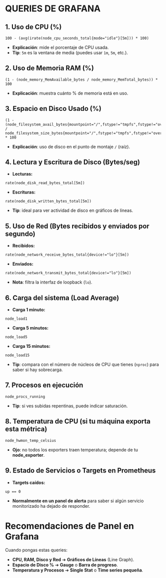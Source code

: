 #  QUERIES DE GRAFANA

## 1. **Uso de CPU (%)**

```promql
100 - (avg(irate(node_cpu_seconds_total{mode="idle"}[5m])) * 100)
```
- **Explicación**: mide el porcentaje de CPU usada.  
- **Tip**: `5m` es la ventana de media (puedes usar `1m`, `5m`, etc.).


## 2. **Uso de Memoria RAM (%)**

```promql
(1 - (node_memory_MemAvailable_bytes / node_memory_MemTotal_bytes)) * 100
```
- **Explicación**: muestra cuánto % de memoria está en uso.


## 3. **Espacio en Disco Usado (%)**

```promql
(1 - (node_filesystem_avail_bytes{mountpoint="/",fstype!="tmpfs",fstype!="overlay"} / node_filesystem_size_bytes{mountpoint="/",fstype!="tmpfs",fstype!="overlay"})) * 100
```
- **Explicación**: uso de disco en el punto de montaje `/` (raíz).


## 4. **Lectura y Escritura de Disco (Bytes/seg)**

- **Lecturas:**
```promql
rate(node_disk_read_bytes_total[5m])
```
- **Escrituras:**
```promql
rate(node_disk_written_bytes_total[5m])
```
- **Tip**: ideal para ver actividad de disco en gráficos de líneas.

## 5. **Uso de Red (Bytes recibidos y enviados por segundo)**

- **Recibidos:**
```promql
rate(node_network_receive_bytes_total{device!="lo"}[5m])
```
- **Enviados:**
```promql
rate(node_network_transmit_bytes_total{device!="lo"}[5m])
```
- **Nota**: filtra la interfaz de loopback (`lo`).


## 6. **Carga del sistema (Load Average)**

- **Carga 1 minuto:**
```promql
node_load1
```
- **Carga 5 minutos:**
```promql
node_load5
```
- **Carga 15 minutos:**
```promql
node_load15
```
- **Tip**: compara con el número de núcleos de CPU que tienes (`nproc`) para saber si hay sobrecarga.

## 7. **Procesos en ejecución**

```promql
node_procs_running
```
- **Tip**: si ves subidas repentinas, puede indicar saturación.

## 8. **Temperatura de CPU** (si tu máquina exporta esta métrica)

```promql
node_hwmon_temp_celsius
```
- **Ojo**: no todos los exporters traen temperatura; depende de tu **node_exporter**.

## 9. **Estado de Servicios o Targets en Prometheus**

- **Targets caídos:**
```promql
up == 0
```
- **Normalmente en un panel de alerta** para saber si algún servicio monitorizado ha dejado de responder.


# Recomendaciones de Panel en Grafana

Cuando pongas estas queries:
- **CPU, RAM, Disco y Red** ➔ **Gráficos de Líneas** (Line Graph).
- **Espacio de Disco %** ➔ **Gauge** o **Barra de progreso**.
- **Temperatura y Procesos** ➔ **Single Stat** o **Time series pequeña**.


